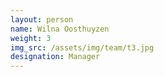 ```yaml
---
layout: person
name: Wilna Oosthuyzen
weight: 3
img_src: /assets/img/team/t3.jpg
designation: Manager
--- 
```

